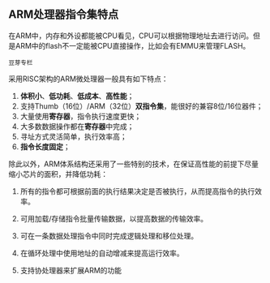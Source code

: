 ## ARM处理器指令集特点

在ARM中，内存和外设都能被CPU看见，CPU可以根据物理地址去进行访问。但是ARM中的flash不一定能被CPU直接操作，比如会有EMMU来管理FLASH。

`豆芽专栏`

采用RISC架构的ARM微处理器一般具有如下特点：

1. **体积小**、**低功耗**、**低成本**、**高性能**；
2. 支持Thumb（16位）/ARM（32位）**双指令集**，能很好的兼容8位/16位器件；
3. 大量使用**寄存器**，指令执行速度更快；
4. 大多数数据操作都在**寄存器**中完成；
5. 寻址方式灵活简单，执行效率高；
6. **指令长度固定**；

除此以外，ARM体系结构还采用了一些特别的技术，在保证高性能的前提下尽量缩小芯片的面积，并降低功耗：

1. 所有的指令都可根据前面的执行结果决定是否被执行，从而提高指令的执行效率。

2. 可用加载/存储指令批量传输数据，以提高数据的传输效率。

3. 可在一条数据处理指令中同时完成逻辑处理和移位处理。

4. 在循环处理中使用地址的自动增减来提高运行效率。

5. 支持协处理器来扩展ARM的功能

   